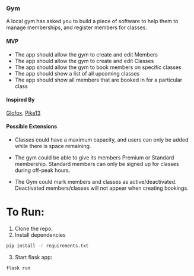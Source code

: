 ### Gym

 A local gym has asked you to build a piece of software to help them to manage memberships, and register members for classes.

 #### MVP
   - The app should allow the gym to create and edit Members
   - The app should allow the gym to create and edit Classes
   - The app should allow the gym to book members on specific classes
   - The app should show a list of all upcoming classes
   - The app should show all members that are booked in for a particular class

#### Inspired By

 [Glofox](https://www.glofox.com/club-solution/), [Pike13](https://www.pike13.com/pike13-scheduling-software-demo)

#### Possible Extensions


 -  Classes could have a maximum capacity, and users can only be added while there is space remaining.

-  The gym could be able to give its members Premium or Standard membership. Standard members can only be signed up for classes during off-peak hours.


 - The Gym could mark members and classes as active/deactivated. Deactivated members/classes will not appear when creating bookings.
# To Run:

1. Clone the repo.
2. Install dependencies

```bash
pip install -r requirements.txt
```

3. Start flask app:

```
flask run
```
